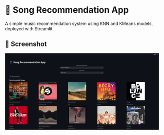 # 🎵 Song Recommendation App

A simple music recommendation system using KNN and KMeans models, deployed with Streamlit.

## 📸 Screenshot
![App Screenshot](img/sc.png)
